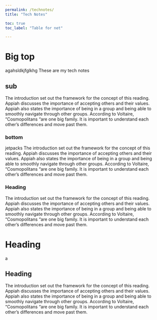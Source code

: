 ```yaml
---
permalink: /technotes/
title: "Tech Notes"

toc: true
toc_label: "Table for net"

---
```

# Big top
agahsldkjfglkhg
These are my tech notes
## sub
The introduction set out the framework for the concept of this reading. Appiah discusses the importance of accepting others and their values. Appiah also states the importance of being in a group and being able to smoothly navigate through other groups. According to Voltaire, “Cosmopolitans “are one big family. It is important to understand each other’s differences and move past them.
### bottom
jetpacks
The introduction set out the framework for the concept of this reading. Appiah discusses the importance of accepting others and their values. Appiah also states the importance of being in a group and being able to smoothly navigate through other groups. According to Voltaire, “Cosmopolitans “are one big family. It is important to understand each other’s differences and move past them.

### Heading
The introduction set out the framework for the concept of this reading. Appiah discusses the importance of accepting others and their values. Appiah also states the importance of being in a group and being able to smoothly navigate through other groups. According to Voltaire, “Cosmopolitans “are one big family. It is important to understand each other’s differences and move past them.

# Heading
a
## Heading
The introduction set out the framework for the concept of this reading. Appiah discusses the importance of accepting others and their values. Appiah also states the importance of being in a group and being able to smoothly navigate through other groups. According to Voltaire, “Cosmopolitans “are one big family. It is important to understand each other’s differences and move past them.
